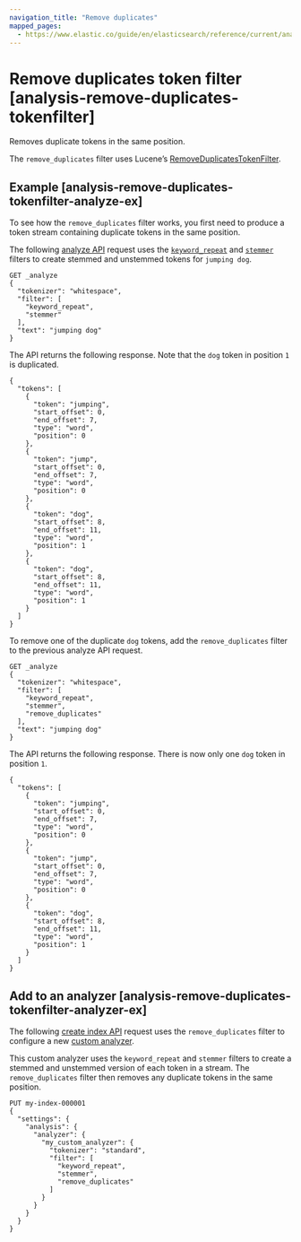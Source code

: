```yaml
---
navigation_title: "Remove duplicates"
mapped_pages:
  - https://www.elastic.co/guide/en/elasticsearch/reference/current/analysis-remove-duplicates-tokenfilter.html
---
```


# Remove duplicates token filter [analysis-remove-duplicates-tokenfilter]


Removes duplicate tokens in the same position.

The `remove_duplicates` filter uses Lucene’s [RemoveDuplicatesTokenFilter](https://lucene.apache.org/core/10_0_0/analysis/common/org/apache/lucene/analysis/miscellaneous/RemoveDuplicatesTokenFilter.md).

## Example [analysis-remove-duplicates-tokenfilter-analyze-ex]

To see how the `remove_duplicates` filter works, you first need to produce a token stream containing duplicate tokens in the same position.

The following [analyze API](https://www.elastic.co/docs/api/doc/elasticsearch/operation/operation-indices-analyze) request uses the [`keyword_repeat`](/reference/data-analysis/text-analysis/analysis-keyword-repeat-tokenfilter.md) and [`stemmer`](/reference/data-analysis/text-analysis/analysis-stemmer-tokenfilter.md) filters to create stemmed and unstemmed tokens for `jumping dog`.

```console
GET _analyze
{
  "tokenizer": "whitespace",
  "filter": [
    "keyword_repeat",
    "stemmer"
  ],
  "text": "jumping dog"
}
```

The API returns the following response. Note that the `dog` token in position `1` is duplicated.

```console-result
{
  "tokens": [
    {
      "token": "jumping",
      "start_offset": 0,
      "end_offset": 7,
      "type": "word",
      "position": 0
    },
    {
      "token": "jump",
      "start_offset": 0,
      "end_offset": 7,
      "type": "word",
      "position": 0
    },
    {
      "token": "dog",
      "start_offset": 8,
      "end_offset": 11,
      "type": "word",
      "position": 1
    },
    {
      "token": "dog",
      "start_offset": 8,
      "end_offset": 11,
      "type": "word",
      "position": 1
    }
  ]
}
```

To remove one of the duplicate `dog` tokens, add the `remove_duplicates` filter to the previous analyze API request.

```console
GET _analyze
{
  "tokenizer": "whitespace",
  "filter": [
    "keyword_repeat",
    "stemmer",
    "remove_duplicates"
  ],
  "text": "jumping dog"
}
```

The API returns the following response. There is now only one `dog` token in position `1`.

```console-result
{
  "tokens": [
    {
      "token": "jumping",
      "start_offset": 0,
      "end_offset": 7,
      "type": "word",
      "position": 0
    },
    {
      "token": "jump",
      "start_offset": 0,
      "end_offset": 7,
      "type": "word",
      "position": 0
    },
    {
      "token": "dog",
      "start_offset": 8,
      "end_offset": 11,
      "type": "word",
      "position": 1
    }
  ]
}
```


## Add to an analyzer [analysis-remove-duplicates-tokenfilter-analyzer-ex]

The following [create index API](https://www.elastic.co/docs/api/doc/elasticsearch/operation/operation-indices-create) request uses the `remove_duplicates` filter to configure a new [custom analyzer](docs-content://manage-data/data-store/text-analysis/create-custom-analyzer.md).

This custom analyzer uses the `keyword_repeat` and `stemmer` filters to create a stemmed and unstemmed version of each token in a stream. The `remove_duplicates` filter then removes any duplicate tokens in the same position.

```console
PUT my-index-000001
{
  "settings": {
    "analysis": {
      "analyzer": {
        "my_custom_analyzer": {
          "tokenizer": "standard",
          "filter": [
            "keyword_repeat",
            "stemmer",
            "remove_duplicates"
          ]
        }
      }
    }
  }
}
```


